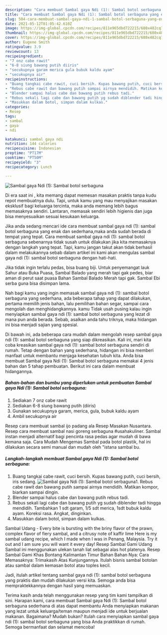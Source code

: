 ```yaml
---
description: "Cara membuat Sambal gaya Ndi (1): Sambal botol serbaguna yang enak dan Mudah Dibuat"
title: "Cara membuat Sambal gaya Ndi (1): Sambal botol serbaguna yang enak dan Mudah Dibuat"
slug: 504-cara-membuat-sambal-gaya-ndi-1-sambal-botol-serbaguna-yang-enak-dan-mudah-dibuat
date: 2021-05-12T01:05:42.610Z
image: https://img-global.cpcdn.com/recipes/811e965dbd722215/680x482cq70/sambal-gaya-ndi-1-sambal-botol-serbaguna-foto-resep-utama.jpg
thumbnail: https://img-global.cpcdn.com/recipes/811e965dbd722215/680x482cq70/sambal-gaya-ndi-1-sambal-botol-serbaguna-foto-resep-utama.jpg
cover: https://img-global.cpcdn.com/recipes/811e965dbd722215/680x482cq70/sambal-gaya-ndi-1-sambal-botol-serbaguna-foto-resep-utama.jpg
author: Eugene Smith
ratingvalue: 3.9
reviewcount: 13
recipeingredient:
- "7 onz cabe rawit"
- "6-8 siung bawang putih diiris"
- "secukupnya garam merica gula bubuk kaldu ayam"
- "secukupnya air"
recipeinstructions:
- "Buang tangkai cabe rawit, cuci bersih. Kupas bawang putih, cuci bersih, iris sedang."
- "Rebus cabe rawit dan bawang putih sampai airnya mendidih. Matikan kompor, biarkan sampai dingin."
- "Blender sampai halus cabe dan bawang putih rebus tadi."
- "Rebus sekali lagi cabe dan bawang putih yg sudah diblender tadi hingga mendidih. Tambahkan 1 sdt garam, 1/5 sdt merica, 1sdt bubuk kaldu ayam. Koreksi rasa. Angkat, dinginkan."
- "Masukkan dalam botol, simpan dalam kulkas."
categories:
- Resep
tags:
- sambal
- gaya
- ndi

katakunci: sambal gaya ndi 
nutrition: 144 calories
recipecuisine: Indonesian
preptime: "PT17M"
cooktime: "PT50M"
recipeyield: "3"
recipecategory: Lunch

---
```



![Sambal gaya Ndi (1): Sambal botol serbaguna](https://img-global.cpcdn.com/recipes/811e965dbd722215/680x482cq70/sambal-gaya-ndi-1-sambal-botol-serbaguna-foto-resep-utama.jpg)

Di era  saat ini , kita memang dapat memesan masakan praktis tanpa kudu repot membuatnya dulu. Tapi, untuk kamu yang mau menyajikan masakan eksklusif bagi keluarga tercinta, maka anda memang lebih bagus memasaknya sendiri. Lantaran, memasak sendiri lebih higienis dan juga bisa menyesuaikan sesuai kesukaan keluarga.

Jika anda sedang mencari ide cara membuat sambal gaya ndi (1): sambal botol serbaguna yang enak dan sederhana,maka anda sudah berada di tempat yang tepat. Cara membuat sambal gaya ndi (1): sambal botol serbaguna  sebenarnya tidak susah untuk dilakukan jika kita memasaknya dengan langkah yang tepat. Tapi, kamu jangan takut akan tidak berhasil dalam melakukannya 
sebab dalam artikel ini kami akan mengulas sambal gaya ndi (1): sambal botol serbaguna dengan hati-hati.  

Jika tidak ingin terlalu pedas, bisa buang biji. Untuk penyemangat lauk Sahur atau Buka Puasa, Sambal Balado yang merah tapi gak pedes, biar aman di perut saat puasa Bahan Sambal Balado Merah tapi gak. Sambal Ebi serba guna bisa disimpan lama.

Nah bagi kamu yang ingin memasak sambal gaya ndi (1): sambal botol serbaguna yang sederhana, ada beberapa tahap yang dapat dilakukan, pertama memilih jenis bahan, lalu pemilihan bahan segar, sampai cara mengolah dan menghidangkannya. kamu Tidak usah pusing kalau ingin menyiapkan sambal gaya ndi (1): sambal botol serbaguna yang lezat di mana pun anda berada. Sebab, asalkan anda  tahu triknya, maka hidangan ini bisa menjadi sajian yang spesial.

Di bawah ini, ada beberapa cara mudah dalam mengolah resep sambal gaya ndi (1): sambal botol serbaguna yang siap dikreasikan. Kali ini, mari kita coba kreasikan sambal gaya ndi (1): sambal botol serbaguna sendiri di rumah. Tetap dengan bahan yang sederhana, hidangan ini bisa memberi manfaat untuk membantu menjaga kesehatan tubuh kita. Anda bisa membuat Sambal gaya Ndi (1): Sambal botol serbaguna memakai 4 jenis bahan dan 5 tahap pembuatan. Berikut ini cara dalam membuat hidangannya.

<!--inarticleads1-->

##### Bahan-bahan dan bumbu yang diperlukan untuk pembuatan Sambal gaya Ndi (1): Sambal botol serbaguna:

1. Sediakan 7 onz cabe rawit
1. Sediakan 6-8 siung bawang putih (diiris)
1. Gunakan secukupnya garam, merica, gula, bubuk kaldu ayam
1. Ambil secukupnya air


Resep cara membuat sambal ijo padang ala Resep Masakan Nusantara. Resep cara membuat sambal nasi goreng serbaguna #usahakuliner. Sambal instan menjadi alternatif bagi pencinta rasa pedas agar mudah di bawa kemana saja. Cara Mudah Mengemas Sambal pada botol plastik, hal ini dilakukan secara semi manual dan mudah oleh &#34;istana sambal bu. 

<!--inarticleads2-->

##### Langkah-langkah membuat Sambal gaya Ndi (1): Sambal botol serbaguna:

1. Buang tangkai cabe rawit, cuci bersih. Kupas bawang putih, cuci bersih, iris sedang.
<img src="https://img-global.cpcdn.com/steps/add79da66201d3a8/160x128cq70/sambal-gaya-ndi-1-sambal-botol-serbaguna-langkah-memasak-1-foto.jpg" alt="Sambal gaya Ndi (1): Sambal botol serbaguna">1. Rebus cabe rawit dan bawang putih sampai airnya mendidih. Matikan kompor, biarkan sampai dingin.
1. Blender sampai halus cabe dan bawang putih rebus tadi.
1. Rebus sekali lagi cabe dan bawang putih yg sudah diblender tadi hingga mendidih. Tambahkan 1 sdt garam, 1/5 sdt merica, 1sdt bubuk kaldu ayam. Koreksi rasa. Angkat, dinginkan.
1. Masukkan dalam botol, simpan dalam kulkas.


Sambal Udang - Every bite is bursting with the briny flavor of the prawn, complex flavor of fiery sambal, and a citrusy note of kaffir lime Here is my sambal udang recipe, which I made when I was in Penang, Malaysia. Try it out and I am sure you will want it every day! Resep Sambal Gami Udang Sambal ini menggunakan ulekan tanah liat sebagai alas hot platenya. Resep Sambal Gami Khas Bontang Kalimantan Timur Bahan Bahan Nya: Cara Memasaknya: Trimakasih Atas Kunjungannya. Itulah bisnis sambal botolan atau sambal dalam kemasan botol atau toples kecil. 

Jadi, itulah artikel tentang  sambal gaya ndi (1): sambal botol serbaguna  yang praktis dan mudah dilakukan versi kita. Semoga anda bisa mempraktekkannya dengan hasil yang memuaskan. 

Terima kasih anda telah menggunakan resep yang tim kami tampilkan di sini. Harapan kami, cara membuat  Sambal gaya Ndi (1): Sambal botol serbaguna sederhana di atas dapat membantu Anda menyiapkan makanan yang lezat untuk keluarga/teman maupun menjadi ide untuk berjualan makanan. Bagaimana? Mudah bukan? Itulah cara menyiapkan sambal gaya ndi (1): sambal botol serbaguna yang bisa Anda praktikkan di rumah. Semoga bermanfaat dan selamat mencoba!

